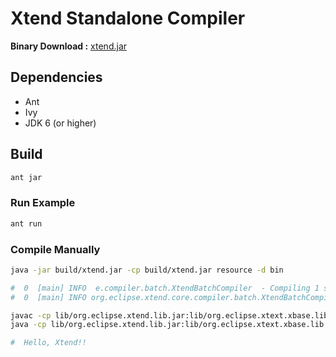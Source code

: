 # Xtend Standalone Compiler

**Binary Download :** [xtend.jar](https://github.com/atmarksharp/atmarksharp.github.io/raw/master/xtend-standalone-compiler/xtend.jar)

## Dependencies

- Ant
- Ivy
- JDK 6 (or higher)

## Build

```sh
ant jar
```

### Run Example

```sh
ant run
```

### Compile Manually

```sh
java -jar build/xtend.jar -cp build/xtend.jar resource -d bin

#  0  [main] INFO  e.compiler.batch.XtendBatchCompiler  - Compiling 1 source file to .
#  0  [main] INFO org.eclipse.xtend.core.compiler.batch.XtendBatchCompiler  - Compiling 1 source file to .

javac -cp lib/org.eclipse.xtend.lib.jar:lib/org.eclipse.xtext.xbase.lib.jar bin/HelloWorld.java
java -cp lib/org.eclipse.xtend.lib.jar:lib/org.eclipse.xtext.xbase.lib.jar:bin HelloWorld

#  Hello, Xtend!!
```
